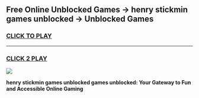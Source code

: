 
## Free Online Unblocked Games → henry stickmin games unblocked → Unblocked Games
<h3>
<a href="https://premium.freeplayer.one?title=henry_stickmin_games_unblocked&ref=21F">CLICK TO PLAY</a></h3>
<hr>

<h3>
<a href="https://premium.freeplayer.one?title=henry_stickmin_games_unblocked&ref=21F">CLICK 2 PLAY</a>
  
</h3>

<a href="https://premium.freeplayer.one?title=henry_stickmin_games_unblocked&ref=21F/"><img src="https://clearcache.store/games.png"></a>


**henry stickmin games unblocked games unblocked: Your Gateway to Fun and Accessible Online Gaming**
